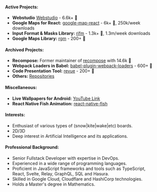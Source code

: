#### Active Projects:
- **Webstudio** [Webstudio](https://github.com/webstudio-is/webstudio) - 6.6k+ 🌟
- **Google Maps for React:** [google-map-react](https://github.com/google-map-react/google-map-react) - 6k+ 🌟, 250k/week downloads
- **Input Format & Masks Library:** [rifm](https://github.com/realadvisor/rifm) - 1.3k+ 🌟, 1.3m/week downloads
- **Google Maps Library:** [rgm](https://github.com/realadvisor/rgm) - 200+ 🌟

#### Archived Projects:
- **Recompose:** Former maintainer of [recompose](https://github.com/acdlite/recompose) with 14.6k 🌟
- **Webpack Loaders in Babel:** [babel-plugin-webpack-loaders](https://github.com/istarkov/babel-plugin-webpack-loaders) - 600+ 🌟
- **Code Presentation Tool:** [revue](https://github.com/istarkov/revue) - 200+ 🌟
- **Others:** [Repositories](https://github.com/istarkov?tab=repositories)
  
#### Miscellaneous:
- **Live Wallpapers for Android:** [YouTube Link](https://www.youtube.com/watch?v=hOXNxRm8dxo)
- **React Native Fish Animation:** [react-native-fish](https://github.com/istarkov/react-native-fish)

#### Interests:
- Enthusiast of various types of (snow|kite|wake|etc) boards.
- 2D/3D
- Deep interest in Artificial Intelligence and its applications.

#### Professional Background:
- Senior Fullstack Developer with expertise in DevOps. 
- Experienced in a wide range of programming languages. 
- Proficient in JavaScript frameworks and tools such as TypeScript, React, Svelte, Relay, GraphQL, SQL and Hasura. 
- Skilled in Google Cloud, Cloudflare and HashiCorp technologies. 
- Holds a Master's degree in Mathematics.
